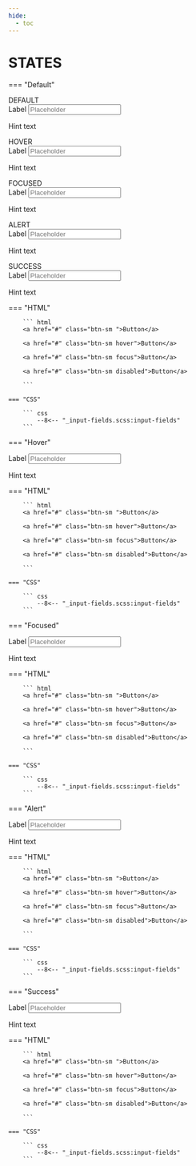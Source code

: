 ```yaml
---
hide:
  - toc
---
```

# **STATES**
=== "Default"
    <div class="input-main">
        <div class="grid-1-5">
            <div class="input-vari">DEFAULT</div>
            <div>
                <div class = "input-field-container">
                    <label for ="label">Label</label>
                    <input class ="input-box default" type="text" placeholder="Placeholder"></input>
                    <p>Hint text</p>
                </div>
            </div>
            <div class="input-vari">HOVER</div>
            <div>
                <div class = "input-field-container">
                    <label for ="label">Label</label>
                    <input class ="input-box hover" type="text" placeholder="Placeholder"></input>
                    <p>Hint text</p>
                </div>
            </div>
            <div class="input-vari">FOCUSED</div>
            <div>
                <div class = "input-field-container">
                    <label for ="label">Label</label>
                    <input class ="input-box focused" type="text" placeholder="Placeholder"></input>
                    <p>Hint text</p>
                </div>
            </div>
            <div class="input-vari">ALERT</div>
            <div>
                <div class = "input-field-container">
                    <label for ="label">Label</label>
                    <input class ="input-box alert" type="text" placeholder="Placeholder"></input>
                    <p>Hint text</p>
                </div>
            </div>
            <div class="input-vari">SUCCESS</div>
            <div>
                <div class = "input-field-container">
                    <label for ="label">Label</label>
                    <input class ="input-box success" type="text" placeholder="Placeholder"></input>
                    <p>Hint text</p>
                </div>
            </div>
        </div>
    </div>
    === "HTML"

        ``` html
        <a href="#" class="btn-sm ">Button</a>

        <a href="#" class="btn-sm hover">Button</a>

        <a href="#" class="btn-sm focus">Button</a>

        <a href="#" class="btn-sm disabled">Button</a>
        
        ```

    === "CSS"

        ``` css
            --8<-- "_input-fields.scss:input-fields"
        ```        
=== "Hover"
    <div class="btn-grid-1">
        <div class="grid-items">
            <div>
                <div class = "input-field-container">
                    <label for ="label">Label</label>
                    <input class ="input-box hover" type="text" placeholder="Placeholder"></input>
                    <p>Hint text</p>
                </div>
            </div>
        </div>
    </div>
    === "HTML"

        ``` html
        <a href="#" class="btn-sm ">Button</a>

        <a href="#" class="btn-sm hover">Button</a>

        <a href="#" class="btn-sm focus">Button</a>

        <a href="#" class="btn-sm disabled">Button</a>
        
        ```

    === "CSS"

        ``` css
            --8<-- "_input-fields.scss:input-fields"
        ```        
=== "Focused"
    <div class="btn-grid-1">
        <div class="grid-items">
            <div>
                <div class = "input-field-container">
                    <label for ="label">Label</label>
                    <input class ="input-box focused" type="text" placeholder="Placeholder"></input>
                    <p>Hint text</p>
                </div>
            </div>
        </div>
    </div>
    === "HTML"

        ``` html
        <a href="#" class="btn-sm ">Button</a>

        <a href="#" class="btn-sm hover">Button</a>

        <a href="#" class="btn-sm focus">Button</a>

        <a href="#" class="btn-sm disabled">Button</a>
        
        ```

    === "CSS"

        ``` css
            --8<-- "_input-fields.scss:input-fields"
        ```        
=== "Alert"
    <div class="btn-grid-1">
        <div class="grid-items">
            <div>
                <div class = "input-field-container">
                    <label for ="label">Label</label>
                    <input class ="input-box alert" type="text" placeholder="Placeholder"></input>
                    <p>Hint text</p>
                </div>
            </div>
        </div>
    </div>
    === "HTML"

        ``` html
        <a href="#" class="btn-sm ">Button</a>

        <a href="#" class="btn-sm hover">Button</a>

        <a href="#" class="btn-sm focus">Button</a>

        <a href="#" class="btn-sm disabled">Button</a>
        
        ```

    === "CSS"

        ``` css
            --8<-- "_input-fields.scss:input-fields"
        ```        
=== "Success"
    <div class="btn-grid-1">
        <div class="grid-items">
            <div>
                <div class = "input-field-container">
                    <label for ="label">Label</label>
                    <input class ="input-box success" type="text" placeholder="Placeholder"></input>
                    <p>Hint text</p>
                </div>
            </div>
        </div>
    </div>
    === "HTML"

        ``` html
        <a href="#" class="btn-sm ">Button</a>

        <a href="#" class="btn-sm hover">Button</a>

        <a href="#" class="btn-sm focus">Button</a>

        <a href="#" class="btn-sm disabled">Button</a>
        
        ```

    === "CSS"

        ``` css
            --8<-- "_input-fields.scss:input-fields"
        ```        
